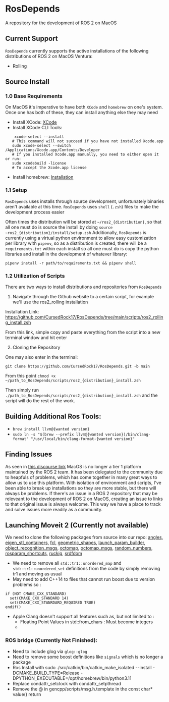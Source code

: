 # RosDepends

A repository for the development of ROS 2 on MacOS

## Current Support

`RosDepends` currently supports the active installations of the following distributions of ROS 2 on MacOS Ventura:
  - Rolling

## Source Install

### 1.0 Base Requirements

On MacOS it's imperative to have both `XCode` and `homebrew` on one's system.
Once one has both of these, they can install anything else they may need

 - Install XCode:
  [XCode](https://apps.apple.com/app/xcode/id497799835)
 - Install XCode CLI Tools:
 ```
     xcode-select --install
    # This command will not succeed if you have not installed Xcode.app
    sudo xcode-select --switch /Applications/Xcode.app/Contents/Developer
    # If you installed Xcode.app manually, you need to either open it or run:
    sudo xcodebuild -license
    # To accept the Xcode.app license
 ```
 - Install homebrew:
 [Installation](https://brew.sh/)


### 1.1 Setup

`RosDepends` uses installs through source development, unfortunately binaries aren't available at this time.
`RosDepends` uses `shell` (`.zsh`) files to make the development process easier

Often times the distribution will be stored at `~/ros2_{distribution}`, so that all one must do is source the install by doing `source ~ros2_{distribution}/install/setup.zsh`
Additionally, `RosDepends` is currently using a virtual python environment to allow easy customization per library with `pipenv`, so as a distribution is created, there will be a `requirements.txt` within each install so all one must do is copy the python libraries and install in the development of whatever library:

```pipenv install -r path/to/requirements.txt && pipenv shell```

### 1.2 Utilization of Scripts

There are two ways to install distributions and repositories from `RosDepends`

1. Navigate through the Github website to a certain script, for example we'll use the ros2_rolling installation

Installation Link: https://github.com/CursedRock17/RosDepends/tree/main/scripts/ros2_rolling_install.zsh

From this link, simple copy and paste everything from the script into a new terminal window and hit enter

2. Cloning the Repository

One may also enter in the terminal:

```
git clone https://github.com/CursedRock17/RosDepends.git -b main
```

From this point `chmod +x ~/path_to_RosDepends/scripts/ros2_{distribution}_install.zsh`

Then simply run  `./path_to_RosDepends/scripts/ros2_{distribution}_install.zsh` and the script will do the rest of the work.

## Building Additional Ros Tools:
 - `brew install llvm@{wanted version}`
 - `sudo ln -s "$(brew --prefix llvm@{wanted version})/bin/clang-format" "/usr/local/bin/clang-format-{wanted version}"`


## Finding Issues

As seen in [this discourse link](https://discourse.ros.org/t/macos-support-in-ros-2-galactic-and-beyond/17891/38) MacOS is no longer a tier 1 platform maintained by the ROS 2 team. It has been delegated to the community due to heapfuls of problems, which has come together in many great ways to allow us to use this platform. With isolation of environment and scripts, I've been able to break up installations so they are more stable, but there will always be problems. If there's an issue in a ROS 2 repository that may be releveant to the development of ROS 2 on MacOS, creating an issue to links to that original issue is always welcome. This way we have  a place to track and solve issues more readily as a community.

## Launching Moveit 2 (Currently not available)
  We need to clone the following packages from source into our repo:
  [angles](https://github.com/ros/angles), [eigen_stl_containers](https://github.com/ros/eigen_stl_containers), [fcl](https://github.com/flexible-collision-library/fcl), [geometric_shapes](https://github.com/ros-planning/geometric_shapes), [launch_param_builder](https://github.com/PickNikRobotics/launch_param_builder), [object_recognition_msgs](https://github.com/wg-perception/object_recognition_msgs), [octomap](https://github.com/OctoMap/octomap), [octomap_msgs](https://github.com/OctoMap/octomap_msgs), [random_numbers](https://github.com/roshttps://github.com/OctoMap/octomap_msgsplanning/random_numbers), [rosparam_shortcuts](https://github.com/PickNikRobotics/rosparam_shortcuts), [ruckig](https://github.com/pantor/ruckig), [srdfdom](https://github.com/ros-planning/srdfdom)

  - We need to remove all `std::tr1::unordered_map` and `std::tr1::unordered_set` definitions from the code by simply removing tr1 and moving as usual
  - May need to add C++14 to files that cannot run boost due to version problems so :
  ```
  if (NOT CMAKE_CXX_STANDARD)
    set(CMAKE_CXX_STANDARD 14)
    set(CMAKE_CXX_STANRDARD_REQUIRED TRUE)
  endif()
  ```
  - Apple Clang doesn't support all features such as, but not limited to :
      - Floating Point Values in std::from_chars : Must become integers
      -

  ### ROS bridge (Currently Not Finished):
  - Need to include glog via `glog::glog`
  - Need to remove some boost definitions like `signals` which is no longer a package
  - Ros Install with sudo  ./src/catkin/bin/catkin_make_isolated --install -DCMAKE_BUILD_TYPE=Release -DPYTHON_EXECUTABLE=/opt/homebrew/bin/python3.11
  - Replace condattr_setclock with condattr_setpthread
  - Remove the @ in gencpp/scripts/msg.h.template in the const char* value() return

